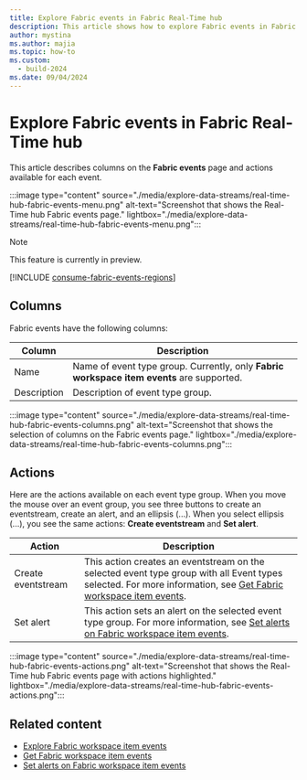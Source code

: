 ```yaml
---
title: Explore Fabric events in Fabric Real-Time hub
description: This article shows how to explore Fabric events in Fabric Real-Time hub. It provides details on the Fabric events page in the Real-Time hub user interface.
author: mystina
ms.author: majia
ms.topic: how-to
ms.custom:
  - build-2024
ms.date: 09/04/2024
---
```


# Explore Fabric events in Fabric Real-Time hub


This article describes columns on the **Fabric events** page and actions available for each event. 

:::image type="content" source="./media/explore-data-streams/real-time-hub-fabric-events-menu.png" alt-text="Screenshot that shows the Real-Time hub Fabric events page." lightbox="./media/explore-data-streams/real-time-hub-fabric-events-menu.png":::

> [!NOTE]
> This feature is currently in preview.

[!INCLUDE [consume-fabric-events-regions](./includes/consume-fabric-events-regions.md)]

## Columns

Fabric events have the following columns:

| Column | Description |
| ------ | ----------- |
| Name | Name of event type group. Currently, only **Fabric workspace item events** are supported.|
| Description | Description of event type group. |

:::image type="content" source="./media/explore-data-streams/real-time-hub-fabric-events-columns.png" alt-text="Screenshot that shows the selection of columns on the Fabric events page." lightbox="./media/explore-data-streams/real-time-hub-fabric-events-columns.png":::

## Actions

Here are the actions available on each event type group. When you move the mouse over an event group, you see three buttons to create an eventstream, create an alert, and an ellipsis (...). When you select ellipsis (...), you see the same actions: **Create eventstream** and **Set alert**.

| Action | Description |
| ------ | ----------- |
| Create eventstream | This action creates an eventstream on the selected event type group with all Event types selected. For more information, see [Get Fabric workspace item events](create-streams-fabric-workspace-item-events.md). |
| Set alert | This action sets an alert on the selected event type group. For more information, see [Set alerts on Fabric workspace item events](set-alerts-fabric-workspace-item-events.md). |

:::image type="content" source="./media/explore-data-streams/real-time-hub-fabric-events-actions.png" alt-text="Screenshot that shows the Real-Time hub Fabric events page with actions highlighted." lightbox="./media/explore-data-streams/real-time-hub-fabric-events-actions.png":::

## Related content
- [Explore Fabric workspace item events](explore-fabric-workspace-item-events.md)
- [Get Fabric workspace item events](create-streams-fabric-workspace-item-events.md)
- [Set alerts on Fabric workspace item events](set-alerts-fabric-workspace-item-events.md)
